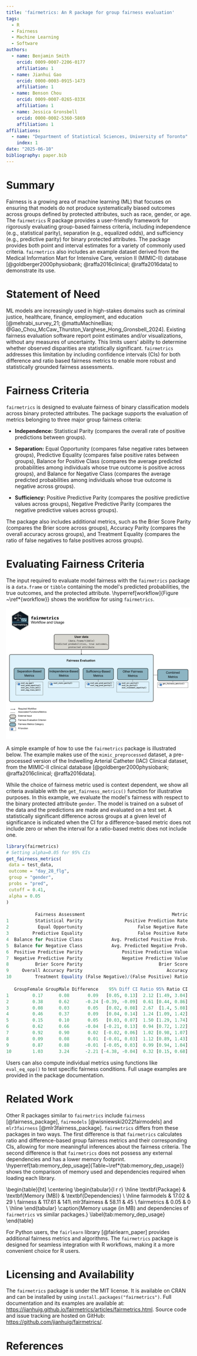 ```yaml
---
title: 'fairmetrics: An R package for group fairness evaluation'
tags:
  - R
  - Fairness
  - Machine Learning
  - Software
authors:
  - name: Benjamin Smith
    orcid: 0009-0007-2206-0177
    affiliation: 1
  - name: Jianhui Gao
    orcid: 0000-0003-0915-1473
    affiliation: 1
  - name: Benson Chou
    orcid: 0009-0007-0265-033X
    affiliation: 1
  - name: Jessica Gronsbell
    orcid: 0000-0002-5360-5869
    affiliation: 1
affiliations:
  - name: "Department of Statistical Sciences, University of Toronto"
    index: 1
date: "2025-06-10"
bibliography: paper.bib
---
```


# Summary

Fairness is a growing area of machine learning (ML) that focuses on ensuring that models do not produce systematically biased outcomes across groups defined by protected attributes, such as race, gender, or age. The `fairmetrics` R package provides a user-friendly framework for rigorously evaluating group-based fairness criteria, including independence (e.g., statistical parity), separation (e.g., equalized odds), and sufficiency (e.g., predictive parity) for binary protected attributes. The package provides both point and interval estimates for a variety of commonly used criteria. `fairmetrics` also includes an example dataset derived from the Medical Information Mart for Intensive Care, version II (MIMIC-II) database [@goldberger2000physiobank; @raffa2016clinical; @raffa2016data] to demonstrate its use. 


# Statement of Need

ML models are increasingly used in high-stakes domains such as criminal justice, healthcare, finance, employment, and education [@mehrabi_survey_21; @mattuMachineBias; @Gao_Chou_McCaw_Thurston_Varghese_Hong_Gronsbell_2024]. Existing fairness evaluation software report point estimates and/or visualizations, without any measures of uncertainty. This limits users' ability to determine whether observed disparities are statistically significant. `fairmetrics` addresses this limitation by including confidence intervals (CIs) for both difference and ratio based fairness metrics to enable more robust and statistically grounded fairness assessments. 

# Fairness Criteria

`fairmetrics` is designed to evaluate fairness of binary classification models across binary protected attributes. The package supports the evaluation of metrics belonging to three major group fairness criteria: 

- **Independence:** Statistical Parity (compares the overall rate of positive predictions between groups).

- **Separation:** Equal Opportunity (compares false negative rates between groups), Predictive Equality (compares false positive rates between groups), Balance for Positive Class (compares the average predicted probabilities among individuals whose true outcome is positive across groups), and Balance for Negative Class (compares the average predicted probabilities among individuals whose true outcome is negative across groups).
  
- **Sufficiency:** Positive Predictive Parity (compares the positive predictive values across groups), Negative Predictive Parity (compares the negative predictive values across groups).

The package also includes additional metrics, such as the Brier Score Parity (compares the Brier score across groups), Accuracy Parity (compares the overall accuracy across groups), and Treatment Equality (compares the ratio of false negatives to false positives across groups).

# Evaluating Fairness Criteria

The input required to evaluate model fairness with the `fairmetrics` package is a `data.frame` or `tibble` containing the model's predicted probabilities, the true outcomes, and the protected attribute. \hyperref[workflow]{Figure ~\ref*{workflow}} shows the workflow for using `fairmetrics`.

![Workflow for using `fairmetrics` to evaluate model fairness across multiple criteria. \label{workflow}](fairmetrics-workflow.png)

A simple example of how to use the `fairmetrics` package is illustrated below. The example makes use of the `mimic_preprocessed` dataset, a pre-processed version of the Indwelling Arterial Catheter (IAC) Clinical dataset, from the MIMIC-II clinical database [@goldberger2000physiobank; @raffa2016clinical; @raffa2016data]. 

While the choice of fairness metric used is context dependent, we show all criteria available with the `get_fairness_metrics()` function for illustrative purposes. In this example, we evaluate the model's fairness with respect to the binary protected attribute `gender`. The model is trained on a subset of the data and the predictions are made and evaluated on a test set.  A statistically significant difference across groups at a given level of significance is indicated when the CI for a difference-based metric does not include zero or when the interval for a ratio-based metric does not include one.


```r
library(fairmetrics)
# Setting alpha=0.05 for 95% CIs
get_fairness_metrics(
 data = test_data,
 outcome = "day_28_flg",
 group = "gender",
 probs = "pred",
 cutoff = 0.41, 
 alpha = 0.05
)

           Fairness Assessment                                 Metric
1          Statistical Parity                Positive Prediction Rate
2           Equal Opportunity                     False Negative Rate
3         Predictive Equality                     False Positive Rate
4  Balance for Positive Class           Avg. Predicted Positive Prob.
5  Balance for Negative Class           Avg. Predicted Negative Prob.
6  Positive Predictive Parity               Positive Predictive Value
7  Negative Predictive Parity               Negative Predictive Value
8          Brier Score Parity                             Brier Score
9     Overall Accuracy Parity                                Accuracy
10         Treatment Equality (False Negative)/(False Positive) Ratio

   GroupFemale GroupMale Difference    95% Diff CI Ratio 95% Ratio CI
1         0.17      0.08       0.09   [0.05, 0.13]  2.12 [1.49, 3.04]
2         0.38      0.62      -0.24 [-0.39, -0.09]  0.61 [0.44, 0.86]
3         0.08      0.03       0.05   [0.02, 0.08]  2.67  [1.4, 5.08]
4         0.46      0.37       0.09   [0.04, 0.14]  1.24 [1.09, 1.42]
5         0.15      0.10       0.05   [0.03, 0.07]  1.50 [1.29, 1.74]
6         0.62      0.66      -0.04  [-0.21, 0.13]  0.94 [0.72, 1.22]
7         0.92      0.90       0.02  [-0.02, 0.06]  1.02 [0.98, 1.07]
8         0.09      0.08       0.01  [-0.01, 0.03]  1.12 [0.89, 1.43]
9         0.87      0.88      -0.01  [-0.05, 0.03]  0.99 [0.94, 1.04]
10        1.03      3.24      -2.21 [-4.38, -0.04]  0.32 [0.15, 0.68]
```

Users can also compute individual metrics using functions like `eval_eq_opp()` to test specific fairness conditions. Full usage examples are provided in the package documentation.

# Related Work

Other R packages similar to `fairmetrics` include `fairness` [@fairness_package], `fairmodels` [@wisniewski2022fairmodels] and `mlr3fairness` [@mlr3fairness_package]. `fairmetrics` differs from these packages in two ways. The first difference is that `fairmetrics` calculates ratio and difference-based group fairness metrics and their corresponding CIs, allowing for more meaningful inferences about the fairness criteria. The second difference is that `fairmetrics` does not possess any external dependencies and has a lower memory footprint. \hyperref[tab:memory_dep_usage]{Table~\ref*{tab:memory_dep_usage}} shows the comparison of memory used and dependencies required when loading each library. 

\begin{table}[ht]
\centering
\begin{tabular}{l r r}
\hline
\textbf{Package} & \textbf{Memory (MB)} & \textbf{Dependencies} \\
\hline
fairmodels  & 17.02  & 29 \\
fairness    & 117.61 & 141\\
mlr3fairness & 58.11  & 45 \\
fairmetrics & 0.05   & 0  \\
\hline
\end{tabular}
\caption{Memory usage (in MB) and dependencies of `fairmetrics` vs similar packages.}
\label{tab:memory_dep_usage}
\end{table}

For Python users, the `fairlearn` library [@fairlearn_paper] provides additional fairness metrics and algorithms. The `fairmetrics` package is designed for seamless integration with R workflows, making it a more convenient choice for R users.

# Licensing and Availability

The `fairmetrics` package is under the MIT license. It is available on CRAN and can be installed by using `install.packages("fairmetrics")`. Full documentation and its examples are available at: https://jianhuig.github.io/fairmetrics/articles/fairmetrics.html. Source code and issue tracking are hosted on GitHub: https://github.com/jianhuig/fairmetrics/.


# References

